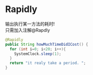 # Rapidly
输出执行某一方法的耗时!<br>
只需加入注解@Rapdly<br>
```java
@Rapidly
public String howMuchTimeDidICost() {
  for (int i=0; i<20; i++){
    SystemClock.sleep(1);
  }
  return "it realy take a period. ";
}
```
